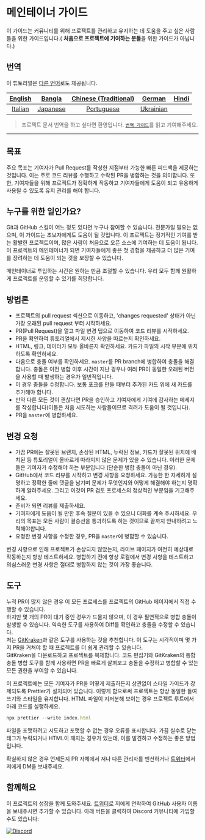 # 메인테이너 가이드

이 가이드는 커뮤니티를 위해 프로젝트를 관리하고 유지하는 데 도움을 주고 싶은 사람들을 위한 가이드입니다.( **처음으로 프로젝트에 기여하는 분들**을 위한 가이드가 아닙니다.)

## 번역

이 튜토리얼은 [다른 언어](../README.md)로도 제공됩니다.

| [English](/maintainer_guide.md)   | [Bangla](maintainer_guide.ben.md) | [Chinese (Traditional)](maintainer_guide.zho-tc.md) | [German](maintainer_guide.ger.md) | [Hindi](maintainer_guide.hin.md) |
| :---: | :---: | :---: | :---: | :---: |
| [Italian](maintainer_guide.ita.md) | [Japanese](maintainer_guide.jpn.md) | [Portuguese](maintainer_guide.por.md) | [Ukrainian](maintainer_guide.ukr.md) |

> 프로젝트 문서 번역을 하고 싶다면 환영입니다. [`번역 가이드`](../README.md)를 읽고 기여해주세요.

---

## 목표

주요 목표는 기여자가 Pull Request를 작성한 지점부터 가능한 빠른 피드백을 제공하는 것입니다. 이는 주로 코드 리뷰를 수행하고 수락된 PR을 병합하는 것을 의미합니다.
또한, 기여자들을 위해 프로젝트가 정확하게 작동하고 기여자들에게 도움이 되고 유용하게 사용될 수 있도록 유지 관리를 해야 합니다.

## 누구를 위한 일인가요?

Git과 GitHub 스킬이 어느 정도 있다면 누구나 참여할 수 있습니다. 전문가일 필요는 없으며, 이 가이드는 초보자에게도 도움이 될 것입니다. 이 프로젝트는 정기적인 기여를 받는 활발한 프로젝트이며, 많은 사람이 처음으로 오픈 소스에 기여하는 데 도움이 됩니다. 이 프로젝트의 메인테이너가 되면 기여자들에게 좋은 첫 경험을 제공하고 더 많은 기여를 장려하는 데 도움이 되는 것을 보장할 수 있습니다.

메인테이너로 투입하는 시간은 원하는 만큼 조절할 수 있습니다. 우리 모두 함께 원활하게 프로젝트를 운영할 수 있기를 희망합니다.

## 방법론

- 프로젝트의 pull request 섹션으로 이동하고, 'changes requested' 상태가 아닌 가장 오래된 pull request 부터 시작하세요.
- PR(Pull Request)을 열고 파일 변경 탭으로 이동하여 코드 리뷰를 시작하세요.
- PR을 확인하여 튜토리얼에서 제시한 사양을 따르는지 확인하세요.
- HTML, 링크, 데이터가 모두 올바른지 확인하세요. 카드가 파일의 시작 부분에 위치하도록 확인하세요.
- 다음으로 충돌 여부를 확인하세요. `master`를 PR branch에 병합하여 충돌을 해결합니다. 충돌은 이전 병합 이후 시간이 지난 경우나 여러 PR이 동일한 오래된 버전을 사용할 때 발생하는 경우가 일반적입니다.
- 이 경우 충돌을 수정합니다. 보통 포크를 만들 때부터 추가된 카드 위에 새 카드를 추가해야 합니다.
- 만약 다른 모든 것이 괜찮다면 PR을 승인하고 기여자에게 기여에 감사하는 메세지를 작성합니다(이들은 처음 시도하는 사람들이므로 격려가 도움이 될 것입니다).
- PR을 `master`에 병합하세요.

## 변경 요청

- 가끔 PR에는 잘못된 브랜치, 손상된 HTML, 누락된 정보, 카드가 잘못된 위치에 배치된 등 튜토리얼이 올바르게 따라지지 않은 문제가 있을 수 있습니다. 이러한 문제들은 기여자가 수정해야 하는 부분입니다 (단순한 병합 충돌이 아닌 경우).
- GitHub에서 코드 리뷰를 시작하고 변경 사항을 요청하세요. 가능한 한 자세하게 설명하고 정확한 줄에 댓글을 남기며 문제가 무엇인지와 어떻게 해결해야 하는지 명확하게 알려주세요. 그리고 이것이 PR 검토 프로세스의 정상적인 부분임을 기고해주세요.
- 준비가 되면 리뷰를 제출하세요.
- 기여자에게 도움이 될 만한 후속 질문이 있을 수 있으니 대화를 계속 주시하세요. 우리의 목표는 모든 사람이 결승선을 통과하도록 하는 것이므로 끝까지 안내하려고 노력해야합니다.
- 요청한 변경 사항을 수정한 경우, PR을 `master`에 병합할 수 있습니다.

변경 사항으로 인해 프로젝트가 손상되지 않았는지, 라이브 페이지가 여전히 예상대로 작동하는지 항상 테스트하세요. 병합하기 전에 항상 로컬에서 변경 사항을 테스트하고 의심스러운 변경 사항은 절대로 병합하지 않는 것이 가장 좋습니다.

## 도구

누적 PR이 많지 않은 경우 이 모든 프로세스를 프로젝트의 GitHub 페이지에서 직접 수행할 수 있습니다.  
하지만 몇 개의 PR이 대기 중인 경우가 드물지 않으며, 이 경우 필연적으로 병합 충돌이 발생할 수 있습니다. 익숙한 도구를 사용하여 Diff를 확인하고 충돌을 수정할 수 있습니다.  
저는 [GitKraken](https://www.gitkraken.com/download)과 같은 도구를 사용하는 것을 추천합니다. 이 도구는 시각적이며 몇 가지 PR을 거쳐야 할 때 프로젝트를 더 쉽게 관리할 수 있습니다.  
GitKraken을 다운로드하고 프로젝트를 복제합니다. 코드 편집기와 GitKraken의 통합 충돌 병합 도구를 함께 사용하면 PR을 빠르게 살펴보고 충돌을 수정하고 병합할 수 있는 모든 권한을 부여할 수 있습니다.

이 프로젝트에는 모든 기여자가 PR을 어떻게 제출하든지 상관없이 스타일 가이드가 강제되도록 Prettier가 설치되어 있습니다. 이렇게 함으로써 프로젝트는 항상 동일한 들여쓰기와 스타일을 유지합니다.
HTML 파일이 지저분해 보이는 경우 프로젝트 루트에서 아래 코드를 실행하세요.

```js
npx prettier --write index.html
```

파일을 포맷하려고 시도하고 포맷할 수 없는 경우 오류를 표시합니다. 가끔 실수로 닫는 태그가 누락되거나 HTML이 깨지는 경우가 있는데, 이를 발견하고 수정하는 좋은 방법입니다.

확실하지 않은 경우 언제든지 PR 자체에서 저나 다른 관리자를 멘션하거나 [트위터](https://twitter.com/Syknapse)에서 저에게 DM을 보내주세요.

## 함께해요

이 프로젝트의 성장을 함께 도와주세요. [트위터](https://twitter.com/Syknapse)로 저에게 연락하여 GitHub 사용자 이름을 보내주시면 추가할 수 있습니다. 아래 버튼을 클릭하여 Discord 커뮤니티에 가입할 수도 있습니다:

[![Discord](https://badgen.net/discord/online-members/tWkvS4ueVF?label=Join%20Our%20Discord%20Server&icon=discord)](https://discord.gg/tWkvS4ueVF 'Join our Discord server!')
